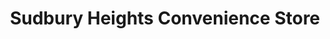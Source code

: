 ---
title: "Sudbury Heights Convenience Store"
url: /greenford/sudbury-heights-convenience-store/
shop: Lebensmittel
---